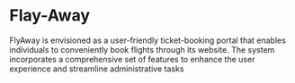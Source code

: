 # Flay-Away
FlyAway is envisioned as a user-friendly ticket-booking portal that enables individuals to conveniently book flights through its website. The system incorporates a comprehensive set of features to enhance the user experience and streamline administrative tasks
